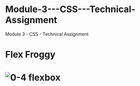 # Module-3---CSS---Technical-Assignment
Module 3 - CSS - Technical Assignment

<h1>Flex Froggy<h1>

![0-4 flexbox](https://user-images.githubusercontent.com/90690012/133638538-86305ff4-fdb9-4b1a-a268-45638dfcc98a.PNG)

